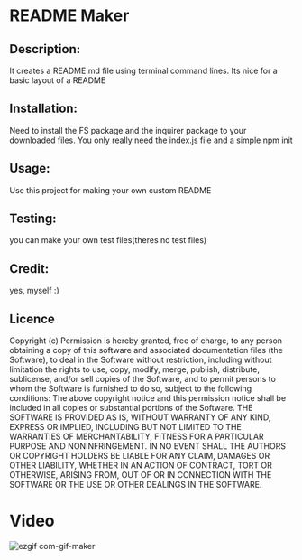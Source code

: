 # README Maker

## Description:

It creates a README.md file using terminal command lines. Its nice for a basic layout of a README

## Installation:

Need to install the FS package and the inquirer package to your downloaded files. You only really need the index.js file and a simple npm init

## Usage:

Use this project for making your own custom README

## Testing:

you can make your own test files(theres no test files)

## Credit:

yes, myself :)

## Licence

Copyright (c) Permission is hereby granted, free of charge, to any person obtaining a copy of this software and associated documentation files (the Software), to deal in the Software without restriction, including without limitation the rights to use, copy, modify, merge, publish, distribute, sublicense, and/or sell copies of the Software, and to permit persons to whom the Software is furnished to do so, subject to the following conditions:  The above copyright notice and this permission notice shall be included in all copies or substantial portions of the Software.  THE SOFTWARE IS PROVIDED AS IS, WITHOUT WARRANTY OF ANY KIND, EXPRESS OR IMPLIED, INCLUDING BUT NOT LIMITED TO THE WARRANTIES OF MERCHANTABILITY, FITNESS FOR A PARTICULAR PURPOSE AND NONINFRINGEMENT. IN NO EVENT SHALL THE AUTHORS OR COPYRIGHT HOLDERS BE LIABLE FOR ANY CLAIM, DAMAGES OR OTHER LIABILITY, WHETHER IN AN ACTION OF CONTRACT, TORT OR OTHERWISE, ARISING FROM, OUT OF OR IN CONNECTION WITH THE SOFTWARE OR THE USE OR OTHER DEALINGS IN THE SOFTWARE.

# Video

![ezgif com-gif-maker](https://user-images.githubusercontent.com/75303163/109777815-1e803780-7bd2-11eb-9a59-89f98d9d9736.gif)
